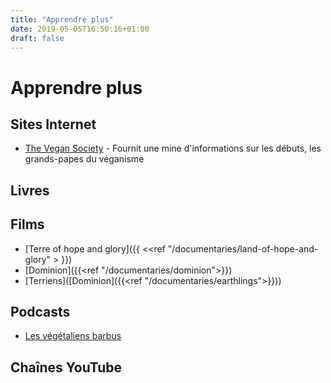 ```yaml
---
title: "Apprendre plus"
date: 2019-05-05T16:50:16+01:00
draft: false
---
```


# Apprendre plus

## Sites Internet

- [The Vegan Society](https://vegansociety.com) - Fournit une mine d'informations sur les débuts, les grands-papes du véganisme


## Livres

## Films

- [Terre of hope and glory]({{ <<ref "/documentaries/land-of-hope-and-glory" > }})
- [Dominion]({{<ref "/documentaries/dominion">}})
- [Terriens]([Dominion]({{<ref "/documentaries/earthlings">}}))

## Podcasts

- [Les végétaliens barbus](https://www.thebeardedvegans.com/)

## Chaînes YouTube
